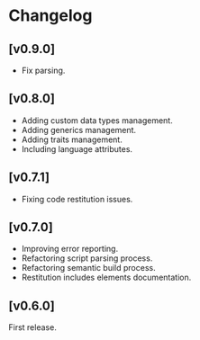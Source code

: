 
# Changelog

## [v0.9.0]

- Fix parsing.

## [v0.8.0]

- Adding custom data types management.
- Adding generics management.
- Adding traits management.
- Including language attributes.

## [v0.7.1]

- Fixing code restitution issues.

## [v0.7.0]

- Improving error reporting.
- Refactoring script parsing process.
- Refactoring semantic build process.
- Restitution includes elements documentation.

## [v0.6.0]

First release.
